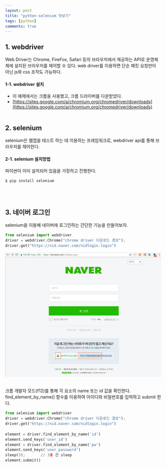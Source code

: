 ```yaml
---
layout: post
title: "python-selenium 맛보기"
tags: [python]
comments: true
---
```


## 1. webdriver
Web Driver는 Chrome, FireFox, Safari 등의 브라우저에서 제공하는 API로 운영체제에 설치된 브라우저를 제어할 수 있다. web driver를 이용하면 단순 패킷 요청만이 아닌 js와 css 조작도 가능하다.
<br/>

#### 1-1. webdriver 설치
- 이 예제에서는 크롬을 사용했고, 크롬 드라이버를 다운받았다.
- [https://sites.google.com/a/chromium.org/chromedriver/downloads](https://sites.google.com/a/chromium.org/chromedriver/downloads)
<br/><br/>

## 2. selenium
selenium은 웹앱을 테스트 하는 데 이용하는 프레임워크로, webdriver api를 통해 브라우저를 제어한다.
<br/>

#### 2-1. selenium 설치방법
파이썬이 이미 설치되어 있음을 가정하고 진행한다.
```
$ pip install selenium
```
<br/><br/>

## 3. 네이버 로그인
selenium을 이용해 네이버에 로그인하는 간단한 기능을 만들어보자.

```python
from selenium import webdriver
driver = webdriver.Chrome("chrome driver 다운로드 경로");
driver.get("https://nid.naver.com/nidlogin.login")
```

![Alt text](../images/20180220-1.jpg)

<br/>
크롬 개발자 모드(f12)를 통해 각 요소의 name 또는 id 값을 확인한다.  
find_element_by_name() 함수를 이용하여 아이디와 비밀번호를 입력하고 submit 한다.

```python
from selenium import webdriver
driver = webdriver.Chrome("chrome driver 다운로드 경로");
driver.get("https://nid.naver.com/nidlogin.login")

element = driver.find_element_by_name('id')
element.send_keys('user_id')
element = driver.find_element_by_name('pw')
element.send_keys('user_password')
sleep(3);		// 3초 간 sleep
element.submit()
```
<br/>